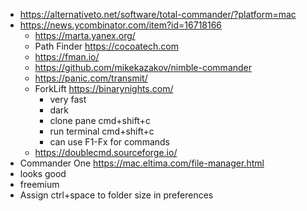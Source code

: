 - https://alternativeto.net/software/total-commander/?platform=mac
- https://news.ycombinator.com/item?id=16718166
  - https://marta.yanex.org/
  - Path Finder https://cocoatech.com
  - https://fman.io/
  - https://github.com/mikekazakov/nimble-commander
  - https://panic.com/transmit/
  - ForkLift https://binarynights.com/
    - very fast
    - dark
    - clone pane cmd+shift+c
    - run terminal cmd+shift+c
    - can use F1-Fx for commands
  - https://doublecmd.sourceforge.io/
-  Commander One https://mac.eltima.com/file-manager.html
  - looks good
  - freemium
  - Assign ctrl+space to folder size in preferences